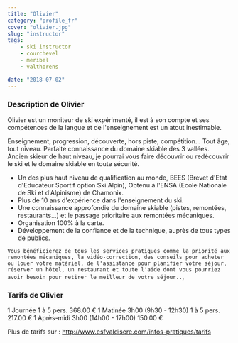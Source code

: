 ```yaml
---
title: "Olivier"
category: "profile_fr"
cover: "olivier.jpg"
slug: "instructor"
tags:
    - ski instructor
    - courchevel
    - meribel
    - valthorens

date: "2018-07-02"
---
```


### Description de Olivier
Olivier est un moniteur de ski expérimenté, il est  à son compte et ses compétences de la langue et de l'enseignement est un atout inestimable.  

Enseignement, progression, découverte, hors piste, compétition... Tout âge, tout niveau. 
Parfaite connaissance du domaine skiable des 3 vallées.
Ancien skieur de haut niveau, je pourrai vous faire découvrir ou redécouvrir le ski et le domaine skiable en toute sécurité.

* Un des plus haut niveau de qualification au monde, BEES (Brevet d'Etat d'Educateur Sportif option Ski Alpin), Obtenu à l'ENSA (Ecole Nationale de Ski et d'Alpinisme) de Chamonix.
* Plus de 10 ans d'expérience dans l'enseignement du ski.
* Une connaissance approfondie du domaine skiable (pistes, remontées, restaurants...) et le passage prioritaire aux remontées mécaniques. 
* Organisation 100% à la carte. 
* Développement de la confiance et de la technique, auprès de tous types de publics.

`Vous bénéficierez de tous les services pratiques comme la priorité aux remontées mécaniques, la vidéo-correction, des conseils pour acheter ou louer votre matériel, de l'assistance pour planifier votre séjour, réserver un hôtel, un restaurant et toute l'aide dont vous pourriez avoir besoin pour retirer le meilleur de votre séjour..`,

### Tarifs de Olivier

1 Journée 1 à 5 pers. 368.00 € 
1 Matinée 3h00 (9h30 - 12h30) 1 à 5 pers. 217.00 € 
1 Après-midi 3h00 (14h00 - 17h00)	150.00 €

Plus de tarifs sur : http://www.esfvaldisere.com/infos-pratiques/tarifs


